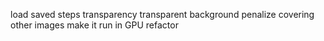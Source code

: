 load saved steps
transparency
transparent background
penalize covering other images
make it run in GPU
refactor
